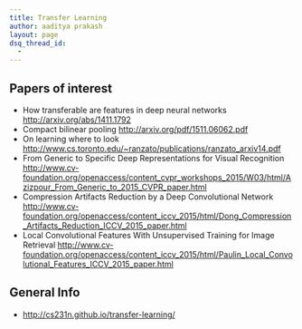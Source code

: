 ```yaml
---
title: Transfer Learning 
author: aaditya prakash
layout: page
dsq_thread_id:
  - 
---
```


## Papers of interest
 * How transferable are features in deep neural networks <http://arxiv.org/abs/1411.1792>
 * Compact bilinear pooling <http://arxiv.org/pdf/1511.06062.pdf>
 * On learning where to look <http://www.cs.toronto.edu/~ranzato/publications/ranzato_arxiv14.pdf>
 * From Generic to Specific Deep Representations for Visual Recognition <http://www.cv-foundation.org/openaccess/content_cvpr_workshops_2015/W03/html/Azizpour_From_Generic_to_2015_CVPR_paper.html>
 * Compression Artifacts Reduction by a Deep Convolutional Network <http://www.cv-foundation.org/openaccess/content_iccv_2015/html/Dong_Compression_Artifacts_Reduction_ICCV_2015_paper.html>
 * Local Convolutional Features With Unsupervised Training for Image Retrieval <http://www.cv-foundation.org/openaccess/content_iccv_2015/html/Paulin_Local_Convolutional_Features_ICCV_2015_paper.html>

## General Info
 * <http://cs231n.github.io/transfer-learning/>
